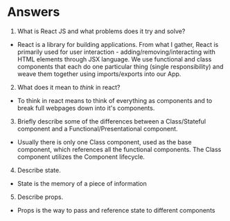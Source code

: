 # Answers

1.  What is React JS and what problems does it try and solve?
 - React is a library for building applications. From what I gather, React is primarily used for user interaction - adding/removing/interacting with HTML elements through JSX language. We use functional and class components that each do one particular thing (single responsibility) and weave them together using imports/exports into our App.

2.  What does it mean to _think_ in react?
 - To think in react means to think of everything as components and to break full webpages down into it's components.
3.  Briefly describe some of the differences between a Class/Stateful component and a Functional/Presentational component.
 - Usually there is only one Class component, used as the base component, which references all the functional components. The Class component utilizes the Component lifecycle.
4.  Describe state.
 - State is the memory of a piece of information
5.  Describe props.
 - Props is the way to pass and reference state to different components